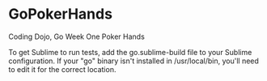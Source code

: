 GoPokerHands
============

Coding Dojo, Go Week One Poker Hands

To get Sublime to run tests, add the go.sublime-build file to your Sublime configuration. If your "go" binary isn't installed in /usr/local/bin, you'll need to edit it for the correct location.
